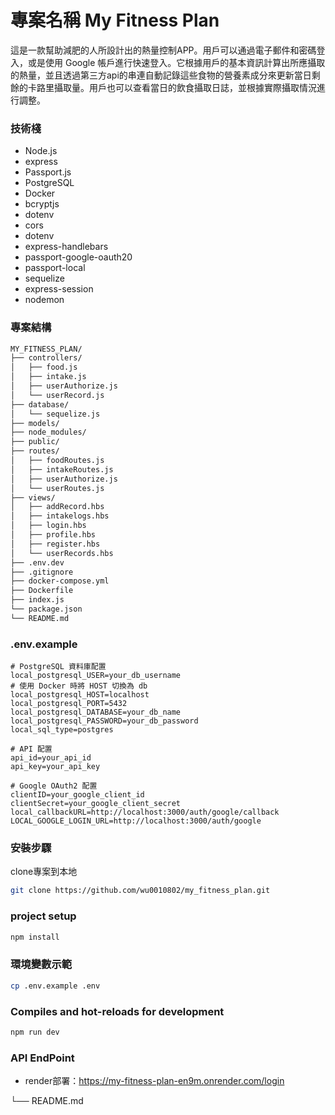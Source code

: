 # 專案名稱 My Fitness Plan

這是一款幫助減肥的人所設計出的熱量控制APP。用戶可以通過電子郵件和密碼登入，或是使用 Google 帳戶進行快速登入。它根據用戶的基本資訊計算出所應攝取的熱量，並且透過第三方api的串連自動記錄這些食物的營養素成分來更新當日剩餘的卡路里攝取量。用戶也可以查看當日的飲食攝取日誌，並根據實際攝取情況進行調整。

### 技術棧

* Node.js
* express
* Passport.js 
* PostgreSQL 
* Docker
* bcryptjs
* dotenv
* cors 
* dotenv 
* express-handlebars 
* passport-google-oauth20 
* passport-local
* sequelize 
* express-session
* nodemon

### 專案結構
```bash
MY_FITNESS_PLAN/
├── controllers/             
│   ├── food.js              
│   ├── intake.js            
│   ├── userAuthorize.js     
│   └── userRecord.js     
├── database/                
│   └── sequelize.js         
├── models/                
├── node_modules/           
├── public/                  
├── routes/                  
│   ├── foodRoutes.js        
│   ├── intakeRoutes.js     
│   ├── userAuthorize.js    
│   └── userRoutes.js       
├── views/                  
│   ├── addRecord.hbs      
│   ├── intakelogs.hbs       
│   ├── login.hbs            
│   ├── profile.hbs          
│   ├── register.hbs         
│   └── userRecords.hbs      
├── .env.dev                 
├── .gitignore               
├── docker-compose.yml      
├── Dockerfile             
├── index.js               
└── package.json         
└── README.md             
```


### .env.example

```plaintext
# PostgreSQL 資料庫配置
local_postgresql_USER=your_db_username
# 使用 Docker 時將 HOST 切換為 db
local_postgresql_HOST=localhost
local_postgresql_PORT=5432
local_postgresql_DATABASE=your_db_name
local_postgresql_PASSWORD=your_db_password
local_sql_type=postgres

# API 配置
api_id=your_api_id
api_key=your_api_key

# Google OAuth2 配置
clientID=your_google_client_id
clientSecret=your_google_client_secret
local_callbackURL=http://localhost:3000/auth/google/callback
LOCAL_GOOGLE_LOGIN_URL=http://localhost:3000/auth/google
```
### 安裝步驟
clone專案到本地

```bash
git clone https://github.com/wu0010802/my_fitness_plan.git
```

### project setup
```bash
npm install
```

### 環境變數示範
```bash
cp .env.example .env
```

### Compiles and hot-reloads for development
```bash
npm run dev
```


### API EndPoint
* render部署：https://my-fitness-plan-en9m.onrender.com/login



└── README.md

